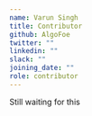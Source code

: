 ```yaml
---
name: Varun Singh
title: Contributor
github: AlgoFoe
twitter: ""
linkedin: ""
slack: ""
joining_date: ""
role: contributor
---
```


Still waiting for this
